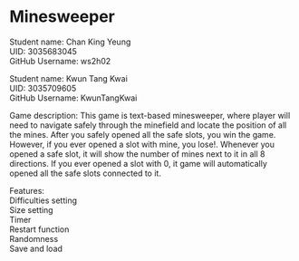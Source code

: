 # Minesweeper

Student name: Chan King Yeung     
UID: 3035683045     
GitHub Username: ws2h02     

Student name: Kwun Tang Kwai     
UID: 3035709605     
GitHub Username: KwunTangKwai     

Game description:
This game is text-based minesweeper, where player will need to navigate safely through the minefield and locate the position of all the mines. After you safely opened all the safe slots, you win the game. However, if you ever opened a slot with mine, you lose!. 
Whenever you opened a safe slot, it will show the number of mines next to it in all 8 directions. If you ever opened a slot with 0, it game will automatically opened all the safe slots connected to it.

Features:         
Difficulties setting        
Size setting        
Timer       
Restart function        
Randomness        
Save and load       
